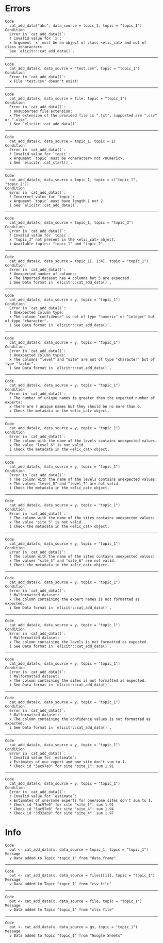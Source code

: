 # Errors

    Code
      cat_add_data("abc", data_source = topic_1, topic = "topic_1")
    Condition
      Error in `cat_add_data()`:
      ! Invalid value for `x`:
      x Argument `x` must be an object of class <elic_cat> and not of class <character>.
      See `elicitr::cat_add_data()`.

---

    Code
      cat_add_data(x, data_source = "test.csv", topic = "topic_1")
    Condition
      Error in `cat_add_data()`:
      x File 'test.csv' doesn't exist!

---

    Code
      cat_add_data(x, data_source = file, topic = "topic_1")
    Condition
      Error in `cat_add_data()`:
      ! Unsupported file extension:
      x The extension of the provided file is ".txt", supported are ".csv" or ".xlsx".
      i See `elicitr::cat_add_data()`.

---

    Code
      cat_add_data(x, data_source = topic_1, topic = 1)
    Condition
      Error in `cat_add_data()`:
      ! Invalid value for `topic`:
      x Argument `topic` must be <character> not <numeric>.
      i See `elicitr::cat_start()`.

---

    Code
      cat_add_data(x, data_source = topic_1, topic = c("topic_1", "topic_2"))
    Condition
      Error in `cat_add_data()`:
      ! Incorrect value for `topic`:
      x Argument `topic` must have length 1 not 2.
      i See `elicitr::cat_add_data()`.

---

    Code
      cat_add_data(x, data_source = topic_1, topic = "topic_3")
    Condition
      Error in `cat_add_data()`:
      ! Invalid value for `topic`:
      x "topic_3" not present in the <elic_cat> object.
      i Available topics: "topic_1" and "topic_2".

---

    Code
      cat_add_data(x, data_source = topic_1[, 1:4], topic = "topic_1")
    Condition
      Error in `cat_add_data()`:
      ! Unexpected number of columns:
      x The imported dataset has 4 columns but 5 are expected.
      i See Data format in `elicitr::cat_add_data()`.

---

    Code
      cat_add_data(x, data_source = y, topic = "topic_1")
    Condition
      Error in `cat_add_data()`:
      ! Unexpected column type:
      x The column "confidence" is not of type "numeric" or "integer" but of type "character".
      i See Data format in `elicitr::cat_add_data()`.

---

    Code
      cat_add_data(x, data_source = y, topic = "topic_1")
    Condition
      Error in `cat_add_data()`:
      ! Unexpected column types:
      x The columns "level" and "site" are not of type "character" but of type "factor".
      i See Data format in `elicitr::cat_add_data()`.

---

    Code
      cat_add_data(x, data_source = y, topic = "topic_1")
    Condition
      Error in `cat_add_data()`:
      ! The number of unique names is greater than the expected number of experts:
      x There are 7 unique names but they should be no more than 6.
      i Check the metadata in the <elic_cat> object.

---

    Code
      cat_add_data(x, data_source = y, topic = "topic_1")
    Condition
      Error in `cat_add_data()`:
      ! The column with the name of the levels contains unexpected values:
      x The value "level_6" is not valid.
      i Check the metadata in the <elic_cat> object.

---

    Code
      cat_add_data(x, data_source = y, topic = "topic_1")
    Condition
      Error in `cat_add_data()`:
      ! The column with the name of the levels contains unexpected values:
      x The values "level_6" and "level_7" are not valid.
      i Check the metadata in the <elic_cat> object.

---

    Code
      cat_add_data(x, data_source = y, topic = "topic_1")
    Condition
      Error in `cat_add_data()`:
      ! The column with the name of the sites contains unexpected values:
      x The value "site_5" is not valid.
      i Check the metadata in the <elic_cat> object.

---

    Code
      cat_add_data(x, data_source = y, topic = "topic_1")
    Condition
      Error in `cat_add_data()`:
      ! The column with the name of the sites contains unexpected values:
      x The values "site_5" and "site_6" are not valid.
      i Check the metadata in the <elic_cat> object.

---

    Code
      cat_add_data(x, data_source = y, topic = "topic_1")
    Condition
      Error in `cat_add_data()`:
      ! Malformatted dataset:
      x The column containing the expert names is not formatted as expected.
      i See Data format in `elicitr::cat_add_data()`.

---

    Code
      cat_add_data(x, data_source = y, topic = "topic_1")
    Condition
      Error in `cat_add_data()`:
      ! Malformatted dataset:
      x The column containing the levels is not formatted as expected.
      i See Data format in `elicitr::cat_add_data()`.

---

    Code
      cat_add_data(x, data_source = y, topic = "topic_1")
    Condition
      Error in `cat_add_data()`:
      ! Malformatted dataset:
      x The column containing the sites is not formatted as expected.
      i See Data format in `elicitr::cat_add_data()`.

---

    Code
      cat_add_data(x, data_source = y, topic = "topic_1")
    Condition
      Error in `cat_add_data()`:
      ! Malformatted dataset:
      x The column containing the confidence values is not formatted as expected.
      i See Data format in `elicitr::cat_add_data()`.

---

    Code
      cat_add_data(x, data_source = y, topic = "topic_1")
    Condition
      Error in `cat_add_data()`:
      ! Invalid value for `estimate`:
      x Estimates of one expert and one site don't sum to 1.
      * Check id "5ac97e0" for site "site_1": sum 1.91

---

    Code
      cat_add_data(x, data_source = y, topic = "topic_1")
    Condition
      Error in `cat_add_data()`:
      ! Invalid value for `estimate`:
      x Estimates of one/some experts for one/some sites don't sum to 1.
      * Check id "5ac97e0" for site "site_1": sum 1.91
      * Check id "5ac97e0" for site "site_4": sum 1.94
      * Check id "3d32ab9" for site "site_4": sum 1.97

# Info

    Code
      out <- cat_add_data(x, data_source = topic_1, topic = "topic_1")
    Message
      v Data added to Topic "topic_1" from "data.frame"

---

    Code
      out <- cat_add_data(x, data_source = files[[1]], topic = "topic_1")
    Message
      v Data added to Topic "topic_1" from "csv file"

---

    Code
      out <- cat_add_data(x, data_source = file, topic = "topic_1")
    Message
      v Data added to Topic "topic_1" from "xlsx file"

---

    Code
      out <- cat_add_data(x, data_source = gs, topic = "topic_1")
    Message
      v Data added to Topic "topic_1" from "Google Sheets"

